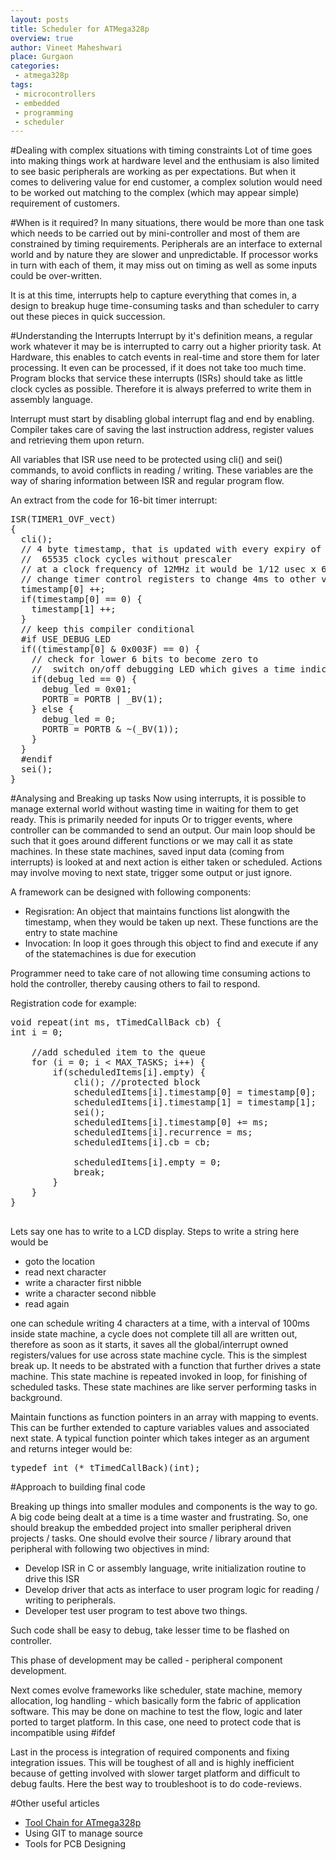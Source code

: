 ```yaml
---
layout: posts
title: Scheduler for ATMega328p
overview: true
author: Vineet Maheshwari
place: Gurgaon
categories: 
 - atmega328p
tags: 
 - microcontrollers
 - embedded
 - programming
 - scheduler
---
```


#Dealing with complex situations with timing constraints
Lot of time goes into making things work at hardware level and the enthusiam is also limited to see basic peripherals are working as per expectations. But when it comes to delivering value for end customer, a complex solution would need to be worked out matching to the complex (which may appear simple) requirement of customers.

#When is it required?
In many situations, there would be more than one task which needs to be carried out by mini-controller and most of them are constrained by timing requirements. Peripherals are an interface to external world and by nature they are slower and unpredictable. If processor works in turn with each of them, it may miss out on timing as well as some inputs could be over-written.

It is at this time, interrupts help to capture everything that comes in, a design to breakup huge time-consuming tasks and than scheduler to carry out these pieces in quick succession.

#Understanding the Interrupts
Interrupt by it's definition means, a regular work whatever it may be is interrupted to carry out a higher priority task. At Hardware, this enables to catch events in real-time and store them for later processing. It even can be processed, if it does not take too much time. Program blocks that service these interrupts (ISRs) should take as little clock cycles as possible. Therefore it is always preferred to write them in assembly language.

Interrupt must start by disabling global interrupt flag and end by enabling. Compiler takes care of saving the last instruction address, register values and retrieving them upon return.

All variables that ISR use need to be protected using cli() and sei() commands, to avoid conflicts in reading / writing. These variables are the way of sharing information between ISR and regular program flow.

An extract from the code for 16-bit timer interrupt:

<pre>
ISR(TIMER1_OVF_vect)
{
  cli();
  // 4 byte timestamp, that is updated with every expiry of
  //  65535 clock cycles without prescaler
  // at a clock frequency of 12MHz it would be 1/12 usec x 65535 = 4ms
  // change timer control registers to change 4ms to other value
  timestamp[0] ++;
  if(timestamp[0] == 0) {
    timestamp[1] ++;
  }
  // keep this compiler conditional
  #if USE_DEBUG_LED
  if((timestamp[0] &amp; 0x003F) == 0) { 
    // check for lower 6 bits to become zero to
    //  switch on/off debugging LED which gives a time indication
    if(debug_led == 0) {
      debug_led = 0x01;
      PORTB = PORTB | _BV(1);
    } else {
      debug_led = 0;
      PORTB = PORTB &amp; ~(_BV(1));
    }
  }
  #endif
  sei();
}
</pre>

#Analysing and Breaking up tasks
Now using interrupts, it is possible to manage external world without wasting time in waiting for them to get ready. This is primarily needed for inputs Or to trigger events, where controller can be commanded to send an output. Our main loop should be such that it goes around different functions or we may call it as state machines. In these state machines, saved input data (coming from interrupts) is looked at and next action is either taken or scheduled. Actions may involve moving to next state, trigger some output or just ignore.

A framework can be designed with following components:

* Regisration: An object that maintains functions list alongwith the timestamp, when they would be taken up next. These functions are the entry to state machine
* Invocation: In loop it goes through this object to find and execute if any of the statemachines is due for execution

Programmer need to take care of not allowing time consuming actions to hold the controller, thereby causing others to fail to respond.

Registration code for example:

<pre>
void repeat(int ms, tTimedCallBack cb) {
int i = 0;

    //add scheduled item to the queue
    for (i = 0; i < MAX_TASKS; i++) {
        if(scheduledItems[i].empty) {
            cli(); //protected block
            scheduledItems[i].timestamp[0] = timestamp[0];
            scheduledItems[i].timestamp[1] = timestamp[1];
            sei();
            scheduledItems[i].timestamp[0] += ms;
            scheduledItems[i].recurrence = ms;
            scheduledItems[i].cb = cb;
            
            scheduledItems[i].empty = 0;
            break;
        }
    }
}

</pre>

Lets say one has to write to a LCD display. Steps to write a string here would be

* goto the location
* read next character
* write a character first nibble
* write a character second nibble
* read again

one can schedule writing 4 characters at a time, with a interval of 100ms inside state machine, a cycle does not complete till all are written out, therefore as soon as it starts, it saves all the global/interrupt owned registers/values for use across state machine cycle. This is the simplest break up. It needs to be abstrated with a function that further drives a state machine. This state machine is repeated invoked in loop, for finishing of scheduled tasks. These state machines are like server performing tasks in background.

Maintain functions as function pointers in an array with mapping to events. This can be further extended to capture variables values and associated next state. A typical function pointer which takes integer as an argument and returns integer would be:

<pre>
typedef int (* tTimedCallBack)(int);
</pre>

#Approach to building final code

Breaking up things into smaller modules and components is the way to go. A big code being dealt at a time is a time waster and frustrating. So, one should breakup the embedded project into smaller peripheral driven projects / tasks. One should evolve their source / library around that peripheral with following two objectives in mind:

* Develop ISR in C or assembly language, write initialization routine to drive this ISR
* Develop driver that acts as interface to user program logic for reading / writing to peripherals.
* Developer test user program to test above two things.

Such code shall be easy to debug, take lesser time to be flashed on controller.

This phase of development may be called - peripheral component development.

Next comes evolve frameworks like scheduler, state machine, memory allocation, log handling - which basically form the fabric of application software. This may be done on machine to test the flow, logic and later ported to target platform. In this case, one need to protect code that is incompatible using #ifdef

Last in the process is integration of required components and fixing integration issues. This will be toughest of all and is highly inefficient because of getting involved with slower target platform and difficult to debug faults. Here the best way to troubleshoot is to do code-reviews.

#Other useful articles

* [Tool Chain for ATmega328p]()
* Using GIT to manage source
* Tools for PCB Designing

